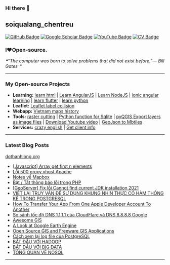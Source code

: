 ### Hi there 👋

## soiqualang_chentreu

[![GitHub Badge](https://img.shields.io/github/followers/soiqualang?style=social)](https://github.com/soiqualang?tab=followers)
[![Google Scholar Badge](https://img.shields.io/badge/Google-Scholar-lightgrey)](https://scholar.google.com/citations?user=M2rJ9t8AAAAJ&hl=en)
[![YouTube Badge](https://img.shields.io/badge/My-YouTube-red)](https://www.youtube.com/channel/UCVMwejzVTfpYQ9qFxOLF2lQ)
[![CV Badge](https://img.shields.io/badge/My-CV-critical)](http://girs.vn/vi/thong-tin-thanh-vien/23/thanh-long-do.html)

### I❤Open-source.

<!-- - 🔭 I’m currently working on ...
- 🌱 I’m currently learning ...
- 👯 I’m looking to collaborate on ...
- 🤔 I’m looking for help with ...
- 💬 Ask me about ...
- 📫 How to reach me: ...
- 😄 Pronouns: ...
- ⚡ Fun fact: ... -->

<!--STARTS_HERE_QUOTE_README-->
<i>❝“The computer was born to solve problems that did not exist before.”— Bill Gates    ❞</i>
<!--ENDS_HERE_QUOTE_README-->

---

### My Open-source Projects

- **Learning:** 
[learn html](https://github.com/soiqualang/learn_html) | 
[Learn AngularJS](https://github.com/soiqualang/Learn_AngularJS) | 
[Learn NodeJS](https://github.com/soiqualang/hoc_nodejs) | 
[ionic angular learning](https://github.com/soiqualang/ionic_angular_learning) | 
[learn flutter](https://github.com/soiqualang/learn_flutter) | 
[learn python](https://github.com/soiqualang/colab)
- **Leaflet:** 
[Leaflet label collision](https://github.com/soiqualang/label_collision_leaflet_v2)
- **Webapp:** 
[Vietnam maps history](https://github.com/soiqualang/Vietnam_map_history)
- **Tools:** 
[raster cutting](https://github.com/soiqualang/raster_cutting) | 
[Python function for Sqlite](https://github.com/soiqualang/Py4Sqlite3) | 
[pyQGIS Export layers as image files](https://github.com/soiqualang/test_pyQGIS) | 
[Download Youtube video](https://github.com/soiqualang/TYoutube) | 
[GeoJson to Mbtiles](https://github.com/soiqualang/geojson2mbtiles)
- **Services:** 
[crazy english](https://github.com/soiqualang/crazy_english) | 
[Get client info](https://github.com/soiqualang/api4client_info)


<!--
- **Linux:** [manjaro-linux](https://github.com/giswqs/manjaro-linux)
- **R packages:** [whiteboxR](https://github.com/giswqs/whiteboxR)
- **Python packages:** [geemap](https://github.com/giswqs/geemap) | [lidar](https://github.com/giswqs/lidar) | [whitebox-python](https://github.com/giswqs/whitebox) | [geospatial](https://github.com/giswqs/geospatial)
- **ArcGIS Toolboxes:** [WhiteboxTools-ArcGIS](https://github.com/giswqs/WhiteboxTools-ArcGIS) | [Depression Analysis Toolbox](https://github.com/giswqs/Depression-Analysis-Toolbox) | [Wetland Hydrology Analyst](https://github.com/giswqs/Wetland-Hydrology-Analyst-Toolbox)
- **Google Earth Engine:** [Awesome-GEE](https://github.com/giswqs/Awesome-GEE) | [earthengine-py-notebooks](https://github.com/giswqs/earthengine-py-notebooks) | [qgis-earthengine-examples](https://github.com/giswqs/qgis-earthengine-examples) | [earthengine-apps](https://github.com/giswqs/earthengine-apps)
-->

---
### Latest Blog Posts

[dothanhlong.org](https://dothanhlong.org/soiqualang_chentreu/)

<!-- BLOG-POST-LIST:START -->
- [[Javascript] Array get first n elements](https://dothanhlong.org/javascript-array-get-first-n-elements/)
- [Lỗi 500 proxy vhost Apache](https://dothanhlong.org/loi-500-proxy-vhost-apache/)
- [Notes về Mapbox](https://dothanhlong.org/notes-ve-mapbox/)
- [Bật / Tắt thông báo lỗi trong PHP](https://dothanhlong.org/bat-tat-thong-bao-loi-trong-php/)
- [[GeoServer] Fix lỗi Cannot find current JDK installation 2021](https://dothanhlong.org/geoserver-fix-loi-cannot-find-current-jdk-installation-2021/)
- [VIẾT LẠI TRUY VẤN ĐỂ SỬ DỤNG KHUNG NHÌN THỰC CÓ HÀM THỐNG KÊ TRONG POSTGRESQL](https://dothanhlong.org/viet-lai-truy-van-de-su-dung-khung-nhin-thuc-co-ham-thong-ke-trong-postgresql/)
- [How To Transfer Your App From One Apple Developer Account To Another](https://dothanhlong.org/how-to-transfer-your-app-from-one-apple-developer-account-to-another/)
- [So sánh tốc độ DNS 1.1.1.1 của CloudFlare và DNS 8.8.8.8 Google](https://dothanhlong.org/so-sanh-toc-do-dns-1-1-1-1-cua-cloudflare-va-dns-8-8-8-8-google/)
- [Awesome GIS](https://dothanhlong.org/awesome-gis/)
- [A Look at Google Earth Engine](https://dothanhlong.org/a-look-at-google-earth-engine/)
- [Open Source GIS and Freeware GIS Applications](https://dothanhlong.org/open-source-gis-and-freeware-gis-applications/)
- [Cách xem lại log file của PostgreSQL](https://dothanhlong.org/cach-xem-lai-log-file-cua-postgresql/)
- [BẮT ĐẦU VỚI HADOOP](https://dothanhlong.org/bat-dau-voi-hadoop/)
- [BẮT ĐẦU VỚI BIG DATA](https://dothanhlong.org/bat-dau-voi-big-data/)
- [TỔNG QUAN VỀ NOSQL](https://dothanhlong.org/tong-quan-ve-nosql/)
<!-- BLOG-POST-LIST:END -->

---


<!-- ![Anurag's github stats](https://github-readme-stats.vercel.app/api?username=soiqualang&show_icons=true&count_private=true) -->
<!-- [![Top Langs](https://github-readme-stats.vercel.app/api/top-langs/?username=soiqualang&langs_count=8&layout=compact)](https://github.com/soiqualang/Py4Sqlite3) -->
<!-- ![Top Langs](https://github-readme-stats.vercel.app/api/top-langs/?username=giswqs&hide_langs_below=10) -->




<!--
**soiqualang/soiqualang** is a ✨ _special_ ✨ repository because its `README.md` (this file) appears on your GitHub profile.

Here are some ideas to get you started:

- 🔭 I’m currently working on ...
- 🌱 I’m currently learning ...
- 👯 I’m looking to collaborate on ...
- 🤔 I’m looking for help with ...
- 💬 Ask me about ...
- 📫 How to reach me: ...
- 😄 Pronouns: ...
- ⚡ Fun fact: ...

https://fsymbols.com/heart/
-->
